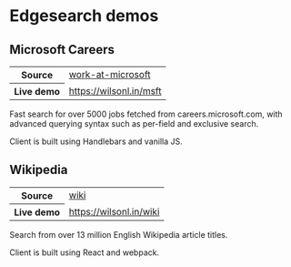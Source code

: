 # Edgesearch demos

## Microsoft Careers

<table>
    <tr>
      <th>Source</th>
      <td><a href="./work-at-microsoft">work-at-microsoft</a></td>
    </tr>
    <tr>
      <th>Live demo</th>
      <td><a href="https://wilsonl.in/msft/" target="_blank" rel="noopener">https://wilsonl.in/msft</a></td>
    </tr>
</table>

Fast search for over 5000 jobs fetched from careers.microsoft.com, with advanced querying syntax such as per-field and exclusive search.

Client is built using Handlebars and vanilla JS.

## Wikipedia

<table>
    <tr>
      <th>Source</th>
      <td><a href="./wiki">wiki</a></td>
    </tr>
    <tr>
      <th>Live demo</th>
      <td><a href="https://wilsonl.in/wiki/" target="_blank" rel="noopener">https://wilsonl.in/wiki</a></td>
    </tr>
</table>

Search from over 13 million English Wikipedia article titles.

Client is built using React and webpack.
